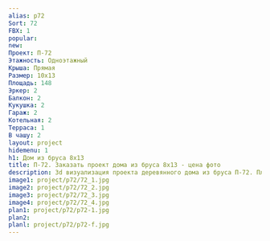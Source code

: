 ```yaml
---
alias: p72
Sort: 72
FBX: 1
popular: 
new: 
Проект: П-72
Этажность: Одноэтажный
Крыша: Прямая
Размер: 10х13
Площадь: 148
Эркер: 2
Балкон: 2
Кукушка: 2
Гараж: 2
Котельная: 2
Терраса: 1
В чашу: 2
layout: project
hidemenu: 1
h1: Дом из бруса 8х13
title: П-72. Заказать проект дома из бруса 8х13 - цена фото
description: 3d визуализация проекта деревянного дома из бруса П-72. Площадь 148 м2, размер 8х13. Вы можете внести любые изменения в проект.
image1: project/p72/72_1.jpg
image2: project/p72/72_2.jpg
image3: project/p72/72_3.jpg
image4: project/p72/72_4.jpg
plan1: project/p72/p72-1.jpg
plan2: 
planl: project/p72/p72-f.jpg
---
```

